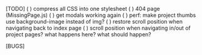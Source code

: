 [TODO]
( ) compress all CSS into one stylesheet
( ) 404 page (MissingPage.js)
( ) get modals working again
( ) perf: make project thumbs use background-image instead of img?
( ) restore scroll position when navigating back to index page
( ) scroll position when navigating in/out of project pages? what happens here? what should happen?

[BUGS]